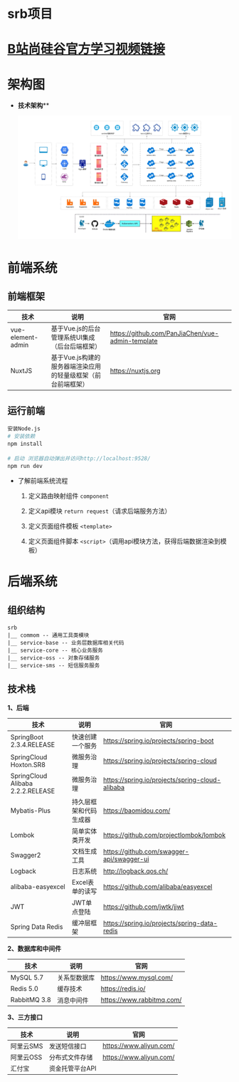 # srb项目

# [B站尚硅谷官方学习视频链接](https://www.bilibili.com/video/BV1VV411n7nR?spm_id_from=333.999.0.0)

# 架构图

- **技术架构****

  ![](doc/images/项目架构.png)

  


# 前端系统

## 前端框架

| 技术              | 说明                                                         | 官网                                             |
| ----------------- | ------------------------------------------------------------ | ------------------------------------------------ |
| vue-element-admin | 基于Vue.js的后台管理系统UI集成（后台后端框架）               | https://github.com/PanJiaChen/vue-admin-template |
| NuxtJS            | 基于Vue.js构建的服务器端渲染应用的轻量级框架（前台前端框架） | https://nuxtjs.org                               |

## 运行前端

```bash
安装Node.js
# 安装依赖
npm install

# 启动 浏览器自动弹出并访问http://localhost:9528/
npm run dev
```

- 了解前端系统流程 

  1. 定义路由映射组件 ```component```

  2. 定义api模块 ```return request```（请求后端服务方法）

  3. 定义页面组件模板 ```<template>```

  4. 定义页面组件脚本 ```<script>```（调用api模块方法，获得后端数据渲染到模板）

     

# 后端系统



## 组织结构

```
srb 
|__ commom -- 通用工具类模块
|__ service-base -- 业务层数据库相关代码
|__ service-core -- 核心业务服务
|__ service-oss -- 对象存储服务
|__ service-sms -- 短信服务服务
```



## 技术栈

**1、后端**

| 技术                              | 说明                   | 官网                                            |
| --------------------------------- | ---------------------- | ----------------------------------------------- |
| SpringBoot 2.3.4.RELEASE          | 快速创建一个服务       | <https://spring.io/projects/spring-boot>        |
| SpringCloud Hoxton.SR8            | 微服务治理             | https://spring.io/projects/spring-cloud         |
| SpringCloud Alibaba 2.2.2.RELEASE | 微服务治理             | https://spring.io/projects/spring-cloud-alibaba |
| Mybatis-Plus                      | 持久层框架和代码生成器 | https://baomidou.com/                           |
| Lombok                            | 简单实体类开发         | https://github.com/projectlombok/lombok         |
| Swagger2                          | 文档生成工具           | https://github.com/swagger-api/swagger-ui       |
| Logback                           | 日志系统               | http://logback.qos.ch/                          |
| alibaba-easyexcel                 | Excel表单的读写        | https://github.com/alibaba/easyexcel            |
| JWT                               | JWT单点登陆            | https://github.com/jwtk/jjwt                    |
| Spring Data Redis                 | 缓冲层框架             | https://spring.io/projects/spring-data-redis    |



**2、数据库和中间件**

| 技术         | 说明         | 官网                      |
| ------------ | ------------ | ------------------------- |
| MySQL 5.7    | 关系型数据库 | https://www.mysql.com/    |
| Redis 5.0    | 缓存技术     | https://redis.io/         |
| RabbitMQ 3.8 | 消息中间件   | https://www.rabbitmq.com/ |



**3、三方接口**

| 技术      | 说明            | 官网                    |
| --------- | --------------- | ----------------------- |
| 阿里云SMS | 发送短信接口    | https://www.aliyun.com/ |
| 阿里云OSS | 分布式文件存储  | https://www.aliyun.com/ |
| 汇付宝    | 资金托管平台API |                         |